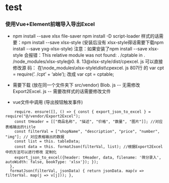 # test

### 使用Vue+Element前端导入导出Excel

* npm install --save xlsx file-saver npm install -D script-loader 
    样式的话需要：npm install --save xlsx-style (安装后没有 xlsx-style得话需要下载npm install --save yxg-xlsx-style) 
    注意：如果安装了npm install --save xlsx-style 
    会报错：This relative module was not found: . /cptable in . /node_modules/xlsx-style@0. 8. 13@xlsx-style/dist/cpexcel. js 
    可以直接修改源 码： 在\node_modules\xlsx-style\dist\cpexcel. js 807行 的 var cpt = require(’. /cpt’ + ‘able’); 改成 var cpt = cptable; 

* 需要下载 (放在同一个文件夹下 src/vendor) Blob. js -- 无需修改 Export2Excel. js -- 需要改样式的话需要修改文件 
* vue文件中调用 (导出按钮触发事件) 
```exportExcel(res) { 
    require. ensure([], () => { const { export_json_to_excel } = require("@/vendor/Export2Excel");
    const tHeader = [["商品名称", "描述", "价格", "数量", "图片"]]; //对应表格输出的title 
    const filterVal = ["shopName", "description", "price", "number", "img"]; // 对应表格输出的数据 
    const list = this. tableData; 
    const data = this. formatJson(filterVal, list); //根据Export2Excel中的方法可以进行修改 定制化 
    export_json_to_excel({header: tHeader, data, filename: '筛分录入', autoWidth: false, bookType: 'xlsx'}); });
  }, 
  formatJson(filterVal, jsonData) { return jsonData. map(v => filterVal. map(j => v[j])); }, 
```
